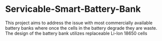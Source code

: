 # Servicable-Smart-Battery-Bank
This project aims to address the issue with most commercially available battery banks where once the cells in the battery degrade they are waste. The design of the battery bank utilizes replaceable Li-Ion 18650 cells 

